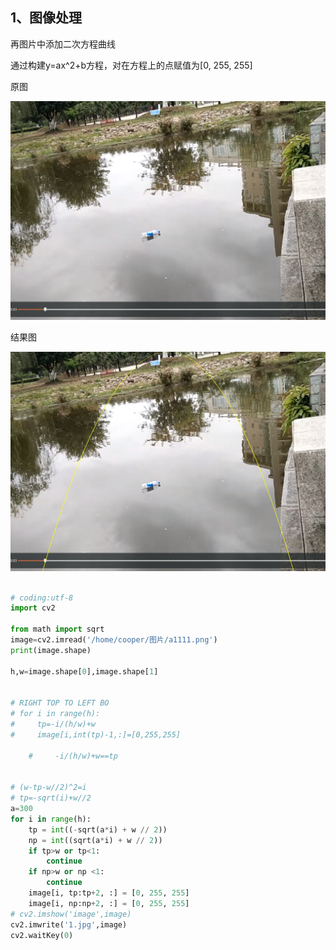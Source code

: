 ## 1、图像处理


再图片中添加二次方程曲线

通过构建y=ax^2+b方程，对在方程上的点赋值为[0, 255, 255]

原图

![原图](a1111.png)

结果图

![原图](1.jpg)

```python

# coding:utf-8
import cv2

from math import sqrt
image=cv2.imread('/home/cooper/图片/a1111.png')
print(image.shape)

h,w=image.shape[0],image.shape[1]


# RIGHT TOP TO LEFT BO
# for i in range(h):
#     tp=-i/(h/w)+w
#     image[i,int(tp)-1,:]=[0,255,255]

    #     -i/(h/w)+w==tp


# (w-tp-w//2)^2=i
# tp=-sqrt(i)+w//2
a=300
for i in range(h):
    tp = int((-sqrt(a*i) + w // 2))
    np = int((sqrt(a*i) + w // 2))
    if tp>w or tp<1:
        continue
    if np>w or np <1:
        continue
    image[i, tp:tp+2, :] = [0, 255, 255]
    image[i, np:np+2, :] = [0, 255, 255]
# cv2.imshow('image',image)
cv2.imwrite('1.jpg',image)
cv2.waitKey(0)

```



